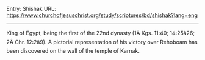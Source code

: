 Entry: Shishak
URL: https://www.churchofjesuschrist.org/study/scriptures/bd/shishak?lang=eng

---

King of Egypt, being the first of the 22nd dynasty (1Â Kgs. 11:40; 14:25â26; 2Â Chr. 12:2â9). A pictorial representation of his victory over Rehoboam has been discovered on the wall of the temple of Karnak.
